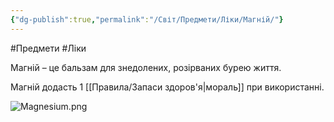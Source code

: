 ```yaml
---
{"dg-publish":true,"permalink":"/Світ/Предмети/Ліки/Магній/"}
---
```


#Предмети #Ліки

Магній – це бальзам для знедолених, розірваних бурею життя.

Магній додасть 1 [[Правила/Запаси здоров'я\|мораль]] при використанні.

![Magnesium.png](/img/user/imgs/Magnesium.png)
